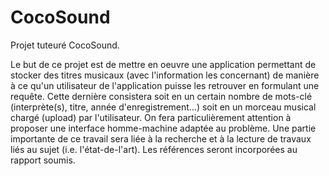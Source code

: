 # CocoSound

Projet tuteuré CocoSound.

Le but de ce projet est de mettre en oeuvre une application permettant de stocker des titres musicaux (avec l'information les concernant) de manière à ce qu'un utilisateur de l'application puisse les retrouver en formulant une requête. Cette dernière consistera soit en un certain nombre de mots-clé (interprète(s), titre, année d'enregistrement…) soit en un morceau musical chargé (upload) par l'utilisateur. On fera particulièrement attention à proposer une interface homme-machine adaptée au problème. Une partie importante de ce travail sera liée à la recherche et à la lecture de travaux liés au sujet (i.e. l'état-de-l'art). Les références seront incorporées au rapport soumis. 

